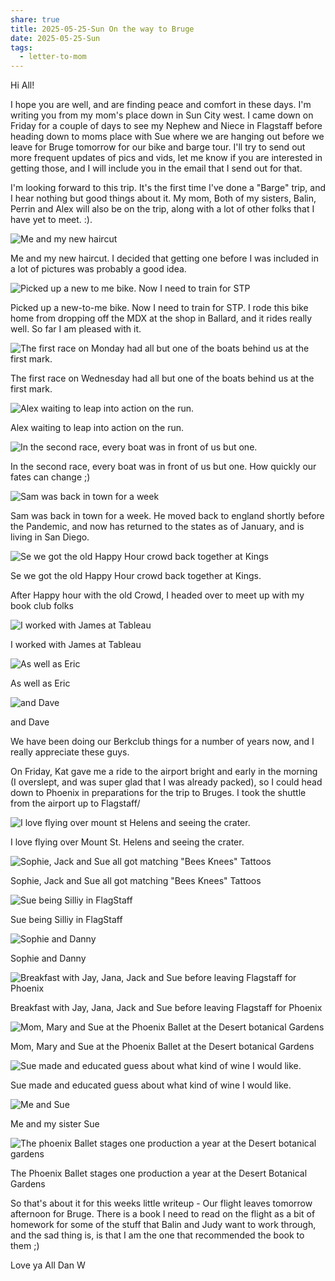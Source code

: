 ```yaml
---
share: true
title: 2025-05-25-Sun On the way to Bruge
date: 2025-05-25-Sun
tags:
  - letter-to-mom
---
```


Hi All!

I hope you are well, and are finding peace and comfort in these days.  I'm writing you from my mom's place down in Sun City west.  I came down on Friday for a couple of days to see my Nephew and Niece in Flagstaff before heading down to moms place with Sue where we are hanging out before we leave for Bruge tomorrow for our bike and barge tour.   I'll try to send out more frequent updates of pics and vids, let me know if you are interested in getting those, and I will include you in the email that I send out for that.

I'm looking forward to this trip.  It's the first time I've done a "Barge" trip, and I hear nothing but good things about it.  My mom, Both of my sisters, Balin, Perrin and Alex will also be on the trip, along with a lot of other folks that I have yet to meet.  :). 


![Me and my new haircut](../attachments/Me%20and%20my%20new%20haircut.png)

Me and my new haircut.  I decided that getting one before I was included in a lot of pictures was probably a good idea.  


![Picked up a new to me bike.  Now I need to train for STP](../attachments/Picked%20up%20a%20new%20to%20me%20bike.%20%20Now%20I%20need%20to%20train%20for%20STP.png)

Picked up a new-to-me bike.  Now I need to train for STP.   I rode this bike home from dropping off the MDX at the shop in Ballard, and it rides really well.  So far I am pleased with it.  


![The first race on Monday had all but one of the boats behind us at the first mark.](../attachments/The%20first%20race%20on%20Monday%20had%20all%20but%20one%20of%20the%20boats%20behind%20us%20at%20the%20first%20mark..png)

The first race on Wednesday had all but one of the boats behind us at the first mark.


![Alex waiting to leap into action on the run.](../attachments/Alex%20waiting%20to%20leap%20into%20action%20on%20the%20run..png)

Alex waiting to leap into action on the run.


![In the second race, every boat was in front of us but one.](../attachments/In%20the%20second%20race,%20every%20boat%20was%20in%20front%20of%20us%20but%20one..png)

In the second race, every boat was in front of us but one.  How quickly our fates can change ;) 


![Sam was back in town for a week](../attachments/Sam%20was%20back%20in%20town%20for%20a%20week.png)

Sam was back in town for a week.  He moved back to england shortly before the Pandemic, and now has returned to the states as of January, and is living in San Diego.


![Se we got the old Happy Hour crowd back together at Kings](../attachments/Se%20we%20got%20the%20old%20Happy%20Hour%20crowd%20back%20together%20at%20Kings.png)

Se we got the old Happy Hour crowd back together at Kings.


After Happy hour with the old Crowd, I headed over to meet up with my book club folks


![I worked with James at Tableau](../attachments/I%20worked%20with%20James%20at%20Tableau.png)

I worked with James at Tableau


![As well as Eric](../attachments/As%20well%20as%20Eric.png)

As well as Eric


![and Dave](../attachments/and%20Dave.png)

and Dave

We have been doing our Berkclub things for a number of years now, and I really appreciate these guys.


On Friday, Kat gave me a ride to the airport bright and early in the morning (I overslept, and was super glad that I was already packed), so I could head down to Phoenix in preparations for the trip to Bruges.  I took the shuttle from the airport up to Flagstaff/


![I love flying over mount st Helens and seeing the crater.](../attachments/I%20love%20flying%20over%20mount%20st%20Helens%20and%20seeing%20the%20crater..png)

I love flying over Mount St. Helens and seeing the crater.


![Sophie, Jack and Sue all got matching "Bees Knees" Tattoos](../attachments/Sophie,%20Jack%20and%20Sue%20all%20got%20matching%20%22Bees%20Knees%22%20Tattoos.png)

Sophie, Jack and Sue all got matching "Bees Knees" Tattoos


![Sue being Silliy in FlagStaff](../attachments/Sue%20being%20Silliy%20in%20FlagStaff.png)

Sue being Silliy in FlagStaff


![Sophie and Danny](../attachments/Sophie%20and%20Danny.png)

Sophie and Danny


![Breakfast with Jay, Jana, Jack and Sue before leaving Flagstaff for Phoenix](../attachments/Breakfast%20with%20Jay,%20Jana,%20Jack%20and%20Sue%20before%20leaving%20Flagstaff%20for%20Phoenix.png)

Breakfast with Jay, Jana, Jack and Sue before leaving Flagstaff for Phoenix


![Mom, Mary and Sue at the Phoenix Ballet at the Desert botanical Gardens](../attachments/Mom,%20Mary%20and%20Sue%20at%20the%20Phoenix%20Ballet%20at%20the%20Desert%20botanical%20Gardens.png)

Mom, Mary and Sue at the Phoenix Ballet at the Desert botanical Gardens


![Sue made and educated guess about what kind of wine I would like.](../attachments/Sue%20made%20and%20educated%20guess%20about%20what%20kind%20of%20wine%20I%20would%20like..png)

Sue made and educated guess about what kind of wine I would like.


![Me and Sue](../attachments/Me%20and%20Sue.png)

Me and my sister Sue


![The phoenix Ballet stages one production a year at the Desert botanical gardens](../attachments/The%20phoenix%20Ballet%20stages%20one%20production%20a%20year%20at%20the%20Desert%20botanical%20gardens.png)

The Phoenix Ballet stages one production a year at the Desert Botanical Gardens


So that's about it for this weeks little writeup - Our flight leaves tomorrow afternoon for Bruge.  There is a book I need to read on the flight as a bit of homework for some of the stuff that Balin and Judy want to work through, and the sad thing is, is that I am the one that recommended the book to them ;) 

Love ya All
Dan W
